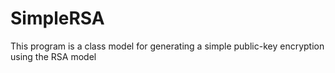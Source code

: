 SimpleRSA
=========

 This program is a class model for generating a simple public-key encryption using 	the RSA model